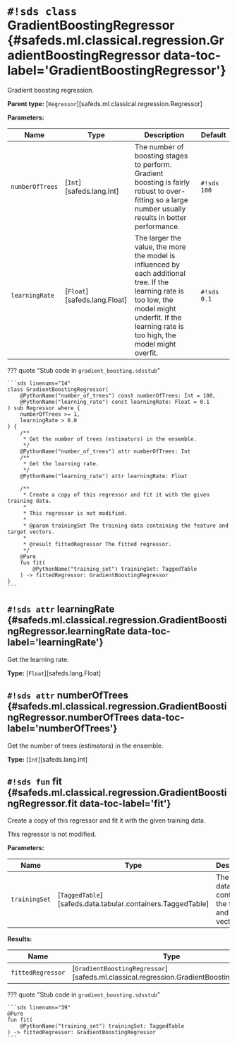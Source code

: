 # `#!sds class` GradientBoostingRegressor {#safeds.ml.classical.regression.GradientBoostingRegressor data-toc-label='GradientBoostingRegressor'}

Gradient boosting regression.

**Parent type:** [`Regressor`][safeds.ml.classical.regression.Regressor]

**Parameters:**

| Name | Type | Description | Default |
|------|------|-------------|---------|
| `numberOfTrees` | [`Int`][safeds.lang.Int] | The number of boosting stages to perform. Gradient boosting is fairly robust to over-fitting so a large number usually results in better performance. | `#!sds 100` |
| `learningRate` | [`Float`][safeds.lang.Float] | The larger the value, the more the model is influenced by each additional tree. If the learning rate is too low, the model might underfit. If the learning rate is too high, the model might overfit. | `#!sds 0.1` |

??? quote "Stub code in `gradient_boosting.sdsstub`"

    ```sds linenums="14"
    class GradientBoostingRegressor(
        @PythonName("number_of_trees") const numberOfTrees: Int = 100,
        @PythonName("learning_rate") const learningRate: Float = 0.1
    ) sub Regressor where {
        numberOfTrees >= 1,
        learningRate > 0.0
    } {
        /**
         * Get the number of trees (estimators) in the ensemble.
         */
        @PythonName("number_of_trees") attr numberOfTrees: Int
        /**
         * Get the learning rate.
         */
        @PythonName("learning_rate") attr learningRate: Float
    
        /**
         * Create a copy of this regressor and fit it with the given training data.
         *
         * This regressor is not modified.
         *
         * @param trainingSet The training data containing the feature and target vectors.
         *
         * @result fittedRegressor The fitted regressor.
         */
        @Pure
        fun fit(
            @PythonName("training_set") trainingSet: TaggedTable
        ) -> fittedRegressor: GradientBoostingRegressor
    }
    ```

## `#!sds attr` learningRate {#safeds.ml.classical.regression.GradientBoostingRegressor.learningRate data-toc-label='learningRate'}

Get the learning rate.

**Type:** [`Float`][safeds.lang.Float]

## `#!sds attr` numberOfTrees {#safeds.ml.classical.regression.GradientBoostingRegressor.numberOfTrees data-toc-label='numberOfTrees'}

Get the number of trees (estimators) in the ensemble.

**Type:** [`Int`][safeds.lang.Int]

## `#!sds fun` fit {#safeds.ml.classical.regression.GradientBoostingRegressor.fit data-toc-label='fit'}

Create a copy of this regressor and fit it with the given training data.

This regressor is not modified.

**Parameters:**

| Name | Type | Description | Default |
|------|------|-------------|---------|
| `trainingSet` | [`TaggedTable`][safeds.data.tabular.containers.TaggedTable] | The training data containing the feature and target vectors. | - |

**Results:**

| Name | Type | Description |
|------|------|-------------|
| `fittedRegressor` | [`GradientBoostingRegressor`][safeds.ml.classical.regression.GradientBoostingRegressor] | The fitted regressor. |

??? quote "Stub code in `gradient_boosting.sdsstub`"

    ```sds linenums="39"
    @Pure
    fun fit(
        @PythonName("training_set") trainingSet: TaggedTable
    ) -> fittedRegressor: GradientBoostingRegressor
    ```
